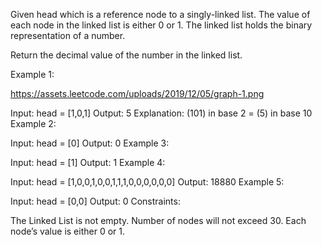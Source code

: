 Given head which is a reference node to a singly-linked list. The value of each node in the linked list is either 0 or 1. The linked list holds the binary representation of a number.

Return the decimal value of the number in the linked list.

Example 1:

https://assets.leetcode.com/uploads/2019/12/05/graph-1.png

Input: head = [1,0,1]
Output: 5
Explanation: (101) in base 2 = (5) in base 10
Example 2:

Input: head = [0]
Output: 0
Example 3:

Input: head = [1]
Output: 1
Example 4:

Input: head = [1,0,0,1,0,0,1,1,1,0,0,0,0,0,0]
Output: 18880
Example 5:

Input: head = [0,0]
Output: 0
Constraints:

The Linked List is not empty.
Number of nodes will not exceed 30.
Each node’s value is either 0 or 1.
